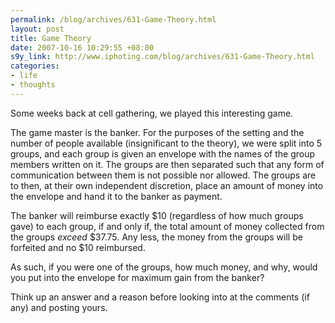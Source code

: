 ```yaml
--- 
permalink: /blog/archives/631-Game-Theory.html
layout: post
title: Game Theory
date: 2007-10-16 10:29:55 +08:00
s9y_link: http://www.iphoting.com/blog/archives/631-Game-Theory.html
categories: 
- life
- thoughts
---
```

<p class="whiteline"><p>Some weeks back at cell gathering, we played this interesting game.</p>
</p><p class="whiteline"><p>The game master is the banker. For the purposes of the setting and the number of people available (insignificant to the theory), we were split into 5 groups, and each group is given an envelope with the names of the group members written on it. The groups are then separated such that any form of communication between them is not possible nor allowed. The groups are to then, at their own independent discretion, place an amount of money into the envelope and hand it to the banker as payment.</p>
</p><p class="whiteline"><p>The banker will reimburse exactly $10 (regardless of how much groups gave) to each group, if and only if, the total amount of money collected from the groups <em>exceed</em> $37.75. Any less, the money from the groups will be forfeited and no $10 reimbursed.</p>
</p><p class="whiteline"><p>As such, if you were one of the groups, how much money, and why, would you put into the envelope for maximum gain from the banker?</p>
</p><p class="break"><p>Think up an answer and a reason before looking into at the comments (if any) and posting yours.</p></p>
